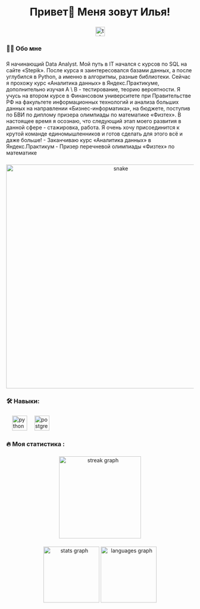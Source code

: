 <br clear="both">



###

<h1 align="center">Привет👋 Меня зовут Илья!</h1>

###

<div align="center">
  <a href="https://t.me/ilya_damnnn" target="_blank">
    <img src="https://img.shields.io/static/v1?message=Telegram&logo=telegram&label=&color=2CA5E0&logoColor=white&labelColor=&style=for-the-badge" height="25" alt="telegram logo"  />
  </a>
</div>

<h3 align="left">👩‍💻  Обо мне</h3>

###

<p align="left"> Я начинающий Data Analyst. Мой путь в IT начался с курсов по SQL на сайте «Stepik». После курса я заинтересовался базами данных, а после углубился в Python, а именно в алгоритмы, разные библиотеки. Сейчас я прохожу курс «Аналитика данных» в Яндекс.Практикуме, дополнительно изучая A \ B - тестирование, теорию вероятности. Я учусь на втором курсе в Финансовом университете при Правительстве РФ на факультете информационных технологий и анализа больших данных на направлении «Бизнес-информатика», на бюджете, поступив по БВИ по диплому призера олимпиады по математике «Физтех». В настоящее время я осознаю, что следующий этап моего развития в данной сфере - стажировка, работа. Я очень хочу присоединится к крутой команде единомышленников и готов сделать для этого всё и даже больше!
- Заканчиваю курс «Аналитика данных» в Яндекс.Практикум  
- Призер перечневой олимпиады «Физтех» по математике</p>

###

<p align="center">
 <img width="600" src="assets/github-snake.svg" alt="snake"/>
</p>

###

<h3 align="left">🛠 Навыки:</h3>

###

<div align="left">
  <img width="12" />
  <img src="https://skillicons.dev/icons?i=py" height="40" alt="python logo"  />
  <img width="12" />
  <img src="https://skillicons.dev/icons?i=postgres" height="40" alt="postgresql logo"  />
</div>

###

<h3 align="left">🔥   Моя статистика :</h3>

###

<div align="center">
  <img src="https://streak-stats.demolab.com?user=filimonovalexey&locale=en&mode=daily&theme=dark&hide_border=false&border_radius=5&order=3" height="220" alt="streak graph"  />
</div>

###

<div align="center">
  <img src="https://github-readme-stats.vercel.app/api?username=filimonovalexey&hide_title=false&hide_rank=false&show_icons=true&include_all_commits=true&count_private=true&disable_animations=false&theme=dracula&locale=en&hide_border=false&order=1" height="150" alt="stats graph"  />
  <img src="https://github-readme-stats.vercel.app/api/top-langs?username=filimonovalexey&locale=en&hide_title=false&layout=compact&card_width=320&langs_count=5&theme=dracula&hide_border=false&order=2" height="150" alt="languages graph"  />
</div>

###
